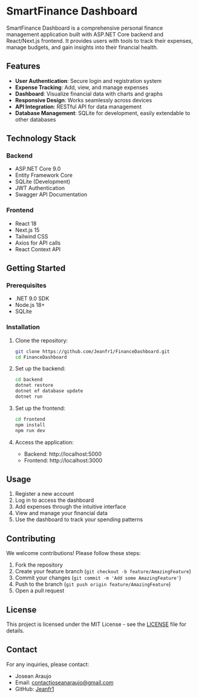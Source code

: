 # SmartFinance Dashboard


SmartFinance Dashboard is a comprehensive personal finance management application built with ASP.NET Core backend and React/Next.js frontend. It provides users with tools to track their expenses, manage budgets, and gain insights into their financial health.

## Features

- **User Authentication**: Secure login and registration system
- **Expense Tracking**: Add, view, and manage expenses
- **Dashboard**: Visualize financial data with charts and graphs
- **Responsive Design**: Works seamlessly across devices
- **API Integration**: RESTful API for data management
- **Database Management**: SQLite for development, easily extendable to other databases

## Technology Stack

### Backend
- ASP.NET Core 9.0
- Entity Framework Core
- SQLite (Development)
- JWT Authentication
- Swagger API Documentation

### Frontend
- React 18
- Next.js 15
- Tailwind CSS
- Axios for API calls
- React Context API

## Getting Started

### Prerequisites
- .NET 9.0 SDK
- Node.js 18+
- SQLite

### Installation

1. Clone the repository:
   ```bash
   git clone https://github.com/Jeanfr1/FinanceDashboard.git
   cd FinanceDashboard
   ```

2. Set up the backend:
   ```bash
   cd backend
   dotnet restore
   dotnet ef database update
   dotnet run
   ```

3. Set up the frontend:
   ```bash
   cd frontend
   npm install
   npm run dev
   ```

4. Access the application:
   - Backend: http://localhost:5000
   - Frontend: http://localhost:3000

## Usage

1. Register a new account
2. Log in to access the dashboard
3. Add expenses through the intuitive interface
4. View and manage your financial data
5. Use the dashboard to track your spending patterns


## Contributing

We welcome contributions! Please follow these steps:
1. Fork the repository
2. Create your feature branch (`git checkout -b feature/AmazingFeature`)
3. Commit your changes (`git commit -m 'Add some AmazingFeature'`)
4. Push to the branch (`git push origin feature/AmazingFeature`)
5. Open a pull request

## License

This project is licensed under the MIT License - see the [LICENSE](LICENSE) file for details.

## Contact

For any inquiries, please contact:
- Josean Araujo
- Email: [contactjoseanaraujo@gmail.com](mailto:contactjoseanaraujo@gmail.com)
- GitHub: [Jeanfr1](https://github.com/Jeanfr1)
